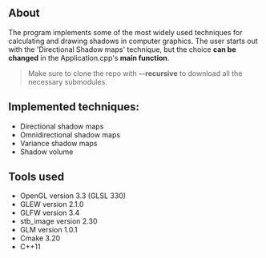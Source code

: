 ## About
The program implements some of the most widely used techniques for calculating and drawing shadows
in computer graphics. The user starts out with the 'Directional Shadow maps' technique, but the choice
**can be changed** in the Application.cpp's **main function**.
>Make sure to clone the repo with **-\-recursive** to download all the necessary submodules.

## Implemented techniques:
- Directional shadow maps
- Omnidirectional shadow maps
-  Variance shadow maps
- Shadow volume

## Tools used
- OpenGL version 3.3 (GLSL 330)
- GLEW version 2.1.0
- GLFW version 3.4
- stb_image version 2.30
- GLM version 1.0.1
- Cmake 3.20
- C++11
